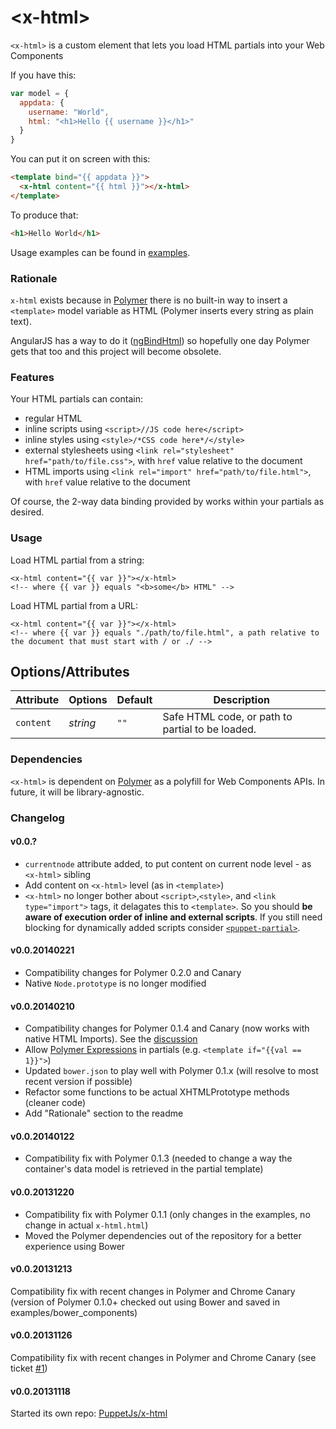 &lt;x-html&gt;
==============

`<x-html>` is a custom element that lets you load HTML partials into your Web Components

If you have this:

```javascript
var model = {
  appdata: {
    username: "World",
    html: "<h1>Hello {{ username }}</h1>"
  }  
}
```

You can put it on screen with this:

```html
<template bind="{{ appdata }}">
  <x-html content="{{ html }}"></x-html>
</template>
```

To produce that:

```html
<h1>Hello World</h1>
```

Usage examples can be found in [examples](http://puppetjs.github.io/x-html/examples/index.html).

### Rationale

`x-html` exists because in [Polymer](http://www.polymer-project.org/) there is no built-in way to insert a `<template>` model variable as HTML (Polymer inserts every string as plain text).

AngularJS has a way to do it ([ngBindHtml](http://docs.angularjs.org/api/ng.directive:ngBindHtml)) so hopefully one day Polymer gets that too and this project will become obsolete.

### Features

Your HTML partials can contain:
 - regular HTML
 - inline scripts using `<script>//JS code here</script>`
 - inline styles using `<style>/*CSS code here*/</style>`
 - external stylesheets using `<link rel="stylesheet" href="path/to/file.css">`, with `href` value relative to the document
 - HTML imports using `<link rel="import" href="path/to/file.html">`, with `href` value relative to the document

Of course, the 2-way data binding provided by works within your partials as desired.

### Usage

Load HTML partial from a string:

```
<x-html content="{{ var }}"></x-html>
<!-- where {{ var }} equals "<b>some</b> HTML" -->
```

Load HTML partial from a URL:

```
<x-html content="{{ var }}"></x-html>
<!-- where {{ var }} equals "./path/to/file.html", a path relative to the document that must start with / or ./ -->
```

## Options/Attributes

Attribute    | Options       | Default          | Description
---          | ---           | ---              | ---
`content`    | *string*		 | `""`				| Safe HTML code, or path to partial to be loaded.

### Dependencies

`<x-html>` is dependent on [Polymer](http://www.polymer-project.org/) as a polyfill for Web Components APIs. In
future, it will be library-agnostic.

### Changelog

#### v0.0.?

- `currentnode` attribute added, to put content on current node level - as `<x-html>` sibling
- Add content on `<x-html>` level (as in `<template>`)
- `<x-html>` no longer bother about `<script>`,`<style>`, and `<link type="import">` tags, it delagates this to `<template>`. So you should **be aware of execution order of inline and external scripts**.
If you still need blocking for dynamically added scripts consider [`<puppet-partial>`](https://github.com/PuppetJs/puppet-partial).

#### v0.0.20140221

- Compatibility changes for Polymer 0.2.0 and Canary
- Native `Node.prototype` is no longer modified

#### v0.0.20140210

- Compatibility changes for Polymer 0.1.4 and Canary (now works with native HTML Imports). See the [discussion](https://groups.google.com/d/topic/polymer-dev/pn1mhqLugVU/discussion)
- Allow [Polymer Expressions](http://www.polymer-project.org/docs/polymer/expressions.html) in partials (e.g. `<template if="{{val == 1}}">`)
- Updated `bower.json` to play well with Polymer 0.1.x (will resolve to most recent version if possible)
- Refactor some functions to be actual XHTMLPrototype methods (cleaner code)
- Add "Rationale" section to the readme

#### v0.0.20140122

- Compatibility fix with Polymer 0.1.3 (needed to change a way the container's data model is retrieved in the partial template)

#### v0.0.20131220

- Compatibility fix with Polymer 0.1.1 (only changes in the examples, no change in actual `x-html.html`)
- Moved the Polymer dependencies out of the repository for a better experience using Bower

#### v0.0.20131213

Compatibility fix with recent changes in Polymer and Chrome Canary (version of Polymer 0.1.0+ checked out using Bower and saved in examples/bower_components)

#### v0.0.20131126

Compatibility fix with recent changes in Polymer and Chrome Canary (see ticket [#1](https://github.com/PuppetJs/x-html/issues/1))

#### v0.0.20131118

Started its own repo: [PuppetJs/x-html](https://github.com/PuppetJs/x-html)

